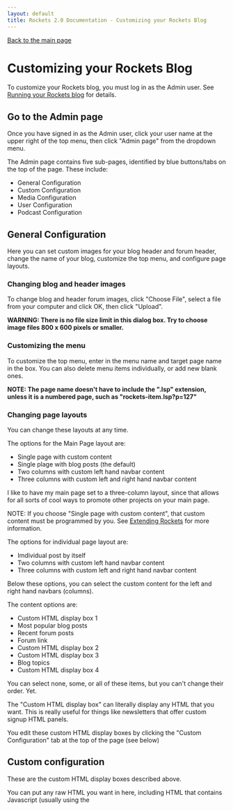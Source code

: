 ```yaml
---
layout: default
title: Rockets 2.0 Documentation - Customizing your Rockets Blog
---
```


[Back to the main page](index.md)

# Customizing your Rockets Blog

To customize your Rockets blog, you must log in as the Admin user. See [Running your Rockets blog](running_rockets_blog) for details.

## Go to the Admin page

Once you have signed in as the Admin user, click your user name at the upper right of the top menu, then click "Admin page" from the dropdown menu.

The Admin page contains five sub-pages, identified by blue buttons/tabs on the top of the page. These include:

* General Configuration
* Custom Configuration
* Media Configuration
* User Configuration
* Podcast Configuration

## General Configuration

Here you can set custom images for your blog header and forum header, change the name of your blog, customize the top menu, and configure page layouts.

### Changing blog and header images

To change blog and header forum images, click "Choose File", select a file from your computer and click OK, then click "Upload".

**WARNING: There is no file size limit in this dialog box. Try to choose image files 800 x 600 pixels or smaller.**

### Customizing the menu

To customize the top menu, enter in the menu name and target page name in the box. You can also delete menu items individually, or add new blank ones.

**NOTE: The page name doesn't have to include the ".lsp" extension, unless it is a numbered page, such as "rockets-item.lsp?p=127"**

### Changing page layouts

You can change these layouts at any time.

The options for the Main Page layout are:

* Single page with custom content
* Single plage with blog posts (the default)
* Two columns with custom left hand navbar content
* Three columns with custom left and right hand navbar content

I like to have my main page set to a three-column layout, since that allows for all sorts of cool ways to promote other projects on your main page.

NOTE: If you choose "Single page with custom content", that custom content must be programmed by you. See [Extending Rockets](extending_rockets.md) for more information.

The options for individual page layout are:

* Imdividual post by itself
* Two columns with custom left hand navbar content
* Three columns with custom left and right hand navbar content

Below these options, you can select the custom content for the left and right hand navbars (columns).

The content options are:

* Custom HTML display box 1
* Most popular blog posts
* Recent forum posts
* Forum link
* Custom HTML display box 2
* Custom HTML display box 3
* Blog topics
* Custom HTML display box 4

You can select none, some, or all of these items, but you can't change their order. Yet.

The "Custom HTML display box" can literally display any HTML that you want. This is really useful for things like newsletters that offer custom signup HTML panels. 

You edit these custom HTML display boxes by clicking the "Custom Configuration" tab at the top of the page (see below)

## Custom configuration

These are the custom HTML display boxes described above.

You can put any raw HTML you want in here, including HTML that contains Javascript (usually using the <script> tag). However, any Javascript files referenced by a custom HTML snippet must actually exist somewhere on the web. This could include your own website, but you would need to manually upload them to your site and reference them by a valid URL.
  
Since these boxes can contain literally any HTML, you should be careful what you copy and paste into here, and make sure that only people you trust have access to the Admin account for your blog.

## Media configuration
  
This page contains all the images that you or your users have uploaded to your blog.  You can add new images, view images in full size by clicking on them, or delete images by clicking on the "Delete" button when the image is full-size.
  
## User configuration
  
This lists all registered users on your blog, and allows you to delete them if you want. Clicking "Delete user" brings you to a confirmation page, showing the user's details, and allowing you to confirm the deletion or cancel.
  
## Podcast configuration
  
This allows you to configure multiple podcasts on your site. You can configure the podcast name, description, email, image, and other tags that will be used when adding a new podcast post.
  
**NOTE: This section is experimental and may not work. Use with caution**.
  
[Back to the main page](index.md)

